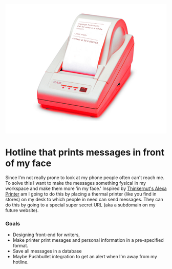 ![picture of a thermal printer](https://raw.githubusercontent.com/RichART-Official/richardhotline/master/hotline_preview.png)
# Hotline that prints messages in front of my face
Since I'm not really prone to look at my phone people often can't reach me. To solve this I want to make the messages something fysical in my workspace and make them more 'in my face.' Inspired by [Thinkernut's Alexa Printer](https://www.hackster.io/tinkernut/cheap-alexa-printer-from-an-old-receipt-printer-c14ea2) am I going to do this by placing a thermal printer (like you find in stores) on my desk to which people in need can send messages. They can do this by going to a special super secret URL (aka a subdomain on my future website).
### Goals
- Designing front-end for writers,
- Make printer print mesages and personal information in a pre-specified format.
- Save all messages in a database
- Maybe Pushbullet integration to get an alert when I'm away from my hotline.
